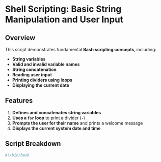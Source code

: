 # Shell Scripting: Basic String Manipulation and User Input

## Overview
This script demonstrates fundamental **Bash scripting concepts**, including:
- **String variables**
- **Valid and invalid variable names**
- **String concatenation**
- **Reading user input**
- **Printing dividers using loops**
- **Displaying the current date**

## Features
1. **Defines and concatenates string variables**
2. **Uses a `for` loop** to print a divider (`-`)
3. **Prompts the user for their name** and prints a welcome message
4. **Displays the current system date and time**

## Script Breakdown
```bash
#!/bin/bash
